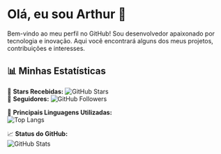 # Olá, eu sou Arthur 👋  

Bem-vindo ao meu perfil no GitHub! Sou desenvolvedor apaixonado por tecnologia e inovação. Aqui você encontrará alguns dos meus projetos, contribuições e interesses.  

## 📊 Minhas Estatísticas  

🌟 **Stars Recebidas:** ![GitHub Stars](https://img.shields.io/github/stars/thuzada?color=yellow&logo=github)  
👥 **Seguidores:** ![GitHub Followers](https://img.shields.io/github/followers/thuzada?style=social)  

📌 **Principais Linguagens Utilizadas:**  
![Top Langs](https://github-readme-stats.vercel.app/api/top-langs/?username=thuzada&layout=compact&theme=radical)  

📈 **Status do GitHub:**  
![GitHub Stats](https://github-readme-stats.vercel.app/api?username=thuzada&show_icons=true&theme=radical)  
